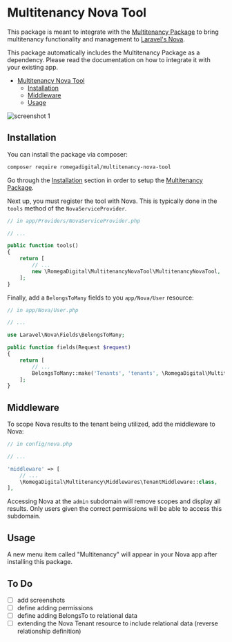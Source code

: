 # Multitenancy Nova Tool

This package is meant to integrate with the [Multitenancy Package](https://github.com/bradenkeith/Multitenancy) to bring multitenancy functionality and management to [Laravel's Nova](https://nova.laravel.com).

This package automatically includes the Multitenancy Package as a dependency. Please read the documentation on how to integrate it with your existing app.

- [Multitenancy Nova Tool](#multitenancy-nova-tool)
  - [Installation](#installation)
  - [Middleware](#middleware)
  - [Usage](#usage)

![screenshot 1](https://)

## Installation

You can install the package via composer:

``` bash
composer require romegadigital/multitenancy-nova-tool
```

Go through the [Installation](https://github.com/bradenkeith/Multitenancy#installation) section in order to setup the [Multitenancy Package](https://packagist.org/packages/spatie/laravel-permission).

Next up, you must register the tool with Nova. This is typically done in the `tools` method of the `NovaServiceProvider`.

```php
// in app/Providers/NovaServiceProvider.php

// ...

public function tools()
{
    return [
        // ...
        new \RomegaDigital\MultitenancyNovaTool\MultitenancyNovaTool,
    ];
}
```

Finally, add a `BelongsToMany` fields to you `app/Nova/User` resource:

```php
// in app/Nova/User.php

// ...

use Laravel\Nova\Fields\BelongsToMany;

public function fields(Request $request)
{
    return [
        // ...
        BelongsToMany::make('Tenants', 'tenants', \RomegaDigital\MultitenancyNovaTool\Tenant::class),
    ];
}
```

## Middleware

To scope Nova results to the tenant being utilized, add the middleware to Nova:

```php
// in config/nova.php

// ...

'middleware' => [
    // ...
    \RomegaDigital\Multitenancy\Middlewares\TenantMiddleware::class,
],
```

Accessing Nova at the `admin` subdomain will remove scopes and display all results. Only users given the correct permissions will be able to access this subdomain.

## Usage

A new menu item called "Multitenancy" will appear in your Nova app after installing this package.


## To Do

- [ ] add screenshots
- [ ] define adding permissions
- [ ] define adding BelongsTo to relational data
- [ ] extending the Nova Tenant resource to include relational data (reverse relationship definition)